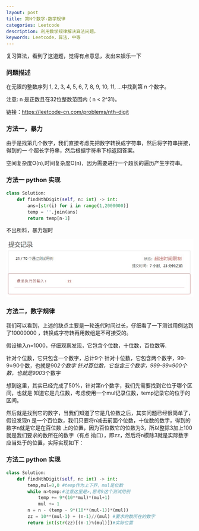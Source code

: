 ```yaml
---
layout: post
title: 第N个数字-数学规律
categories: Leetcode
description: 利用数学规律解决算法问题。
keywords: Leetcode，算法，中等
---
```


复习算法，看到了这道题，觉得有点意思，发出来娱乐一下

### 问题描述

在无限的整数序列 1, 2, 3, 4, 5, 6, 7, 8, 9, 10, 11, ...中找到第 n 个数字。

注意:
n 是正数且在32位整数范围内 ( n < 2^31)。

链接：https://leetcode-cn.com/problems/nth-digit

### 方法一，暴力
由于是找第几个数字，我们直接考虑先把数字转换成字符串，然后将字符串拼接，得到的一
个超长字符串，然后根据字符串下标返回答案。

空间复杂度O(n),时间复杂度O(n)，因为需要进行一个超长的遍历产生字符串。


### 方法一 python 实现

```python
class Solution:
    def findNthDigit(self, n: int) -> int:
        ans=[str(i) for i in range(1,2000000)]
        temp = ''.join(ans)
        return temp[n-1]
```

不出所料，暴力超时

![Image](../images/blog/the_numbers_tijiao.jpg)

### 方法二，数字规律

我们可以看到，上述的缺点主要是一轮迭代时间过长，仔细看了一下测试用例达到了10000000
，转换成字符转再用数组是不可接受的。

假设输入n=1000，仔细观察发现，它包含个位数，十位数，百位数等.

针对个位数，它只包含一个数字，总计9个
针对十位数，它包含两个数字，99-9=90个数，也就是90*2个数字
针对百位数，它包含三个数字，999-99=900个数，也就是900*3个数字

想到这里，其实已经完成了50%，针对第n个数字，我们先需要找到它位于哪个区间，也就是
知道它是几位数，考虑使用一个mul记录位数，temp记录它的位于的区间。

然后就是找到它的数字，当我们知道了它是几位数之后，其实问题已经很简单了，假设发现n
是一个百位数，我们只要将n减去前面个位数，十位数的数字，得到的数字n就是它是在百位数
上的位置，因为百位数它的位数为3，所以整除3加上100就是我们要求的数所在的数字（有点
拗口），即zz，然后将n模除3就是实际数字应当处于的位置，实际实现如下：

### 方法二 python 实现

```python
class Solution:
    def findNthDigit(self, n: int) -> int:
        temp,mul=0,0 #temp作为上下界，mul是位数
        while n>temp:#注意这里是>,思考9这个测试用例
            temp += 9*(10**mul)*(mul+1)
            mul += 1
        n = n - (temp - 9*(10**(mul-1))*(mul))
        zz = 10**(mul-1) + (n-1)//(mul) #要求的数所在的数字
        return int(str(zz)[(n-1)%(mul)])#实际位置
```



